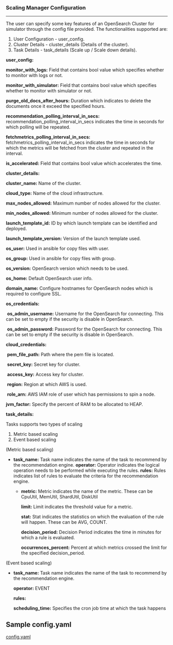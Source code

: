 ### Scaling Manager Configuration

------

The user can specify some key features of an OpenSearch Cluster for simulator through the config file provided. The functionalities supported are:

1. User Configuration - user_config.
2. Cluster Details - cluster_details (Details of the cluster).
3. Task Details - task_details (Scale up / Scale down details).

**user_config:**

**monitor_with_logs:** Field that contains bool value which specifies whether to monitor with logs or not.

**monitor_with_simulator:** Field that contains bool value which specifies whether to monitor with simulator or not.

**purge_old_docs_after_hours:** Duration which indicates to delete the documents once it exceed the specified hours.

**recommendation_polling_interval_in_secs:**  recommendation_polling_interval_in_secs indicates the time in seconds for which polling will be repeated.

**fetchmetrics_polling_interval_in_secs:** fetchmetrics_polling_interval_in_secs indicates the time in seconds for which the metrics will be fetched from the cluster and repeated in the interval.

**is_accelerated:** Field that contains bool value which accelerates the time.



**cluster_details:**

**cluster_name:** Name of the cluster. 

**cloud_type:** Name of the cloud infrastructure.

**max_nodes_allowed:** Maximum number of nodes allowed for the cluster.

**min_nodes_allowed:** Minimum number of nodes allowed for the cluster.

**launch_template_id:** ID by which launch template can be identified and deployed.

**launch_template_version:** Version of the launch template used.

**os_user:** Used in ansible for copy files with user.

**os_group:** Used in ansible for copy files with group.

**os_version:** OpenSearch version which needs to be used.

**os_home:** Default OpenSearch user info.

**domain_name:** Configure hostnames for OpenSearch nodes which is required to configure SSL.

**os_credentials:** 

​	**os_admin_username:** Username for the OpenSearch for connecting. This can be set to empty if the security is disable in OpenSearch.

​	**os_admin_password:** Password for the OpenSearch for connecting. This can be set to empty if the security is disable in OpenSearch.

 **cloud_credentials:**

​	**pem_file_path:** Path where the pem file is located. 

​	**secret_key:** Secret key for cluster.

​	**access_key:** Access key for cluster.

​	**region:** Region at which AWS is used.

​	**role_arn:** AWS IAM role of user which has permissions to spin a node.

**jvm_factor:** Specify the percent of RAM to be allocated to HEAP.



**task_details:** 

Tasks supports two types of scaling 

1. Metric based scaling 
2. Event based scaling 

(Metric based scaling)

- **task_name:** Task name indicates the name of the task to recommend by the recommendation engine.
  **operator:** Operator indicates the logical operation needs to be performed while executing the rules.
  **rules:** Rules indicates list of rules to evaluate the criteria for the recommendation engine.

  - **metric:** Metric indicates the name of the metric. These can be CpuUtil, MemUtil, ShardUtil, DiskUtil

    **limit:** Limit indicates the threshold value for a metric.

    **stat:** Stat indicates the statistics on which the evaluation of the rule will happen. These can be AVG, COUNT.

    **decision_period:** Decision Period indicates the time in minutes for which a rule is evaluated.

    **occurrences_percent:** Percent at which metrics crossed the limit for the specified decision_period. 

(Event based scaling)

- **task_name:** Task name indicates the name of the task to recommend by the recommendation engine.

  **operator:** EVENT

  **rules:**

  **scheduling_time:** Specifies the cron job time at which the task happens

  

## Sample config.yaml

[config.yaml](https://github.com/maplelabs/opensearch-scaling-manager/blob/master/config.yaml)

